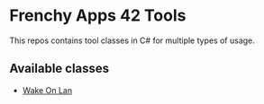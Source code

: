# Frenchy Apps 42 Tools

This repos contains tool classes in C# for multiple types of usage.

## Available classes

* [Wake On Lan](https://github.com/FrenchApps42/Tools/blob/main/Tools/WakeOnLan)
